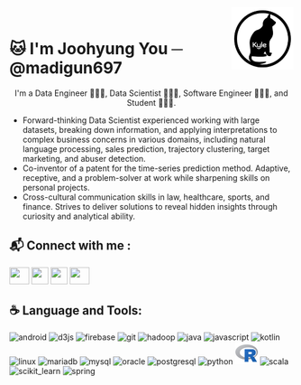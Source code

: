 <img align="right" src="https://raw.githubusercontent.com/madigun697/blog/f1f48c150d6eefe206b70f1d29e6ad440127a332/assets/img/logo.png" width="110" height="110" />

<br>

# 🐱 I'm Joohyung You ─ @madigun697

<p align="center">I'm a Data Engineer 👨🏻‍💻, Data Scientist 🕵🏼‍♂️, Software Engineer 👨🏻‍💻, and Student 👨🏼‍🎓.

- Forward-thinking Data Scientist experienced working with large datasets, breaking down information, and applying interpretations to complex business concerns in various domains, including natural language processing, sales prediction, trajectory clustering, target marketing, and abuser detection.
- Co-inventor of a patent for the time-series prediction method. Adaptive, receptive, and a problem-solver at work while sharpening skills on personal projects. 
- Cross-cultural communication skills in law, healthcare, sports, and finance. Strives to deliver solutions to reveal hidden insights through curiosity and analytical ability.

## 📬 Connect with me :

[<img src="https://img.icons8.com/flat_round/64/000000/link--v1.png" width="35" height="30" />](https://madigun697.github.io/blog) [<img src="https://cdn.jsdelivr.net/npm/simple-icons@3.0.1/icons/linkedin.svg"  width="30" height="30" />](https://www.linkedin.com/in/joohyung-you) [<img src="https://cdn.jsdelivr.net/npm/simple-icons@3.0.1/icons/github.svg"  width="30" height="30" />](https://github.com/madigun697) [<img src="https://img.icons8.com/material-rounded/24/000000/filled-sent.png" width="35" height="30" />](jh697.you@gmail.com)

## ☕️ Language and Tools:

<img src="https://cdn1.iconfinder.com/data/icons/logotypes/32/android-512.png" alt="android" width="40" height="40" />  <img src="https://camo.githubusercontent.com/586ccf0aad9684edc821658cee04146cf36d1f1d5ec904bbefd72728909ccb2e/68747470733a2f2f64336a732e6f72672f6c6f676f2e737667" alt="d3js" width="40" height="40" />  <img src="https://www.vectorlogo.zone/logos/firebase/firebase-icon.svg" alt="firebase" width="40" height="40" />  <img src="https://www.vectorlogo.zone/logos/git-scm/git-scm-icon.svg" alt="git" width="40" height="40" />  <img src="https://www.vectorlogo.zone/logos/apache_hadoop/apache_hadoop-icon.svg" alt="hadoop" width="40" height="40" />  <img src="https://cdn4.iconfinder.com/data/icons/logos-and-brands/512/181_Java_logo_logos-256.png" alt="java" width="40" height="40" />  <img src="https://cdn.icon-icons.com/icons2/2108/PNG/512/javascript_icon_130900.png" alt="javascript" width="40" height="40" />  <img src="https://www.vectorlogo.zone/logos/kotlinlang/kotlinlang-icon.svg" alt="kotlin" width="40" height="40" />  <img src="https://cdn3.iconfinder.com/data/icons/logos-brands-3/24/logo_brand_brands_logos_linux-256.png" alt="linux" width="40" height="40" />  <img src="https://www.vectorlogo.zone/logos/mariadb/mariadb-icon.svg" alt="mariadb" width="40" height="40" />  <img src="https://cdn4.iconfinder.com/data/icons/logos-3/181/MySQL-256.png" alt="mysql" width="40" height="40" />  <img src="https://cdn4.iconfinder.com/data/icons/flat-brand-logo-2/512/oracle-256.png" alt="oracle" width="40" height="40" />  <img src="https://cdn4.iconfinder.com/data/icons/logos-brands-5/24/postgresql-256.png" alt="postgresql" width="40" height="40" />  <img src="https://cdn4.iconfinder.com/data/icons/logos-and-brands/512/267_Python_logo-256.png" alt="python" width="40" height="40" />  <img src="https://raw.githubusercontent.com/github/explore/80688e429a7d4ef2fca1e82350fe8e3517d3494d/topics/r/r.png" alt="R" width="40" height="40" />  <img src="https://symbols.getvecta.com/stencil_95/25_scala-icon.b9758383ce.svg" alt="scala" width="40" height="40" />  <img src="https://upload.wikimedia.org/wikipedia/commons/0/05/Scikit_learn_logo_small.svg" alt="scikit_learn" width="40" height="40" />  <img src="https://www.vectorlogo.zone/logos/springio/springio-icon.svg" alt="spring" width="40" height="40" />  


